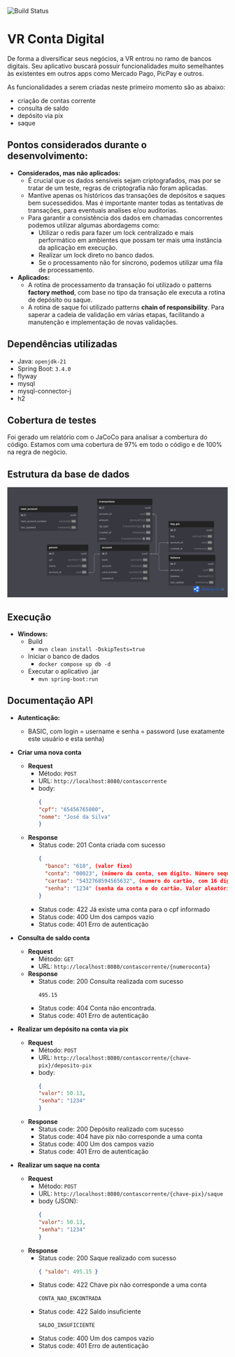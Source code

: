 ![Build Status](https://github.com/filipe-fsrocha/vrcontadigital/actions/workflows/github-ci.yml/badge.svg?event=push)

# VR Conta Digital
De forma a diversificar seus negócios, a VR entrou no ramo de bancos digitais. Seu aplicativo buscará possuir funcionalidades muito semelhantes às existentes em outros apps como Mercado Pago, PicPay e outros.

As funcionalidades a serem criadas neste primeiro momento são as abaixo:

* criação de contas corrente
* consulta de saldo
* depósito via pix
* saque

## Pontos considerados durante o desenvolvimento:
- **Considerados, mas não aplicados:**
  - É crucial que os dados sensíveis sejam criptografados, mas por se tratar de um teste, regras de criptografia não foram aplicadas.
  - Mantive apenas os históricos das transações de depósitos e saques bem sucessedidos. Mas é importante manter todas as tentativas de transações, para eventuais analíses e/ou auditorias.
  - Para garantir a consistência dos dados em chamadas concorrentes podemos utilizar algumas abordagems como:
    - Utilizar o redis para fazer um lock centralizado e mais performático em ambientes que possam ter mais uma instância da aplicação em execução.
    - Realizar um lock direto no banco dados.
    - Se o processamento não for síncrono, podemos utilizar uma fila de processamento.
- **Aplicados:**
  - A rotina de processamento da transação foi utilizado o patterns **factory method**, com base no tipo da transação ele executa a rotina de depósito ou saque.
  - A rotina de saque foi utilizado patterns **chain of responsibility**. Para saperar a cadeia de validação em várias etapas, facilitando a manutenção e implementação de novas validações.

## Dependências utilizadas
- Java: `openjdk-21`
- Spring Boot: `3.4.0`
- flyway
- mysql
- mysql-connector-j
- h2

## Cobertura de testes
Foi gerado um relatório com o JaCoCo para analisar a combertura do código. Estamos com uma cobertura de 97% em todo o código e de 100% na regra de negócio.

## Estrutura da base de dados
![Diagrama](vr_conta_digital.png)

## Execução
- **Windows:**
  - Build
    - `mvn clean install -DskipTests=true`
  - Iniciar o banco de dados
    - `docker compose up db -d`
  - Executar o aplicativo .jar
    - `mvn spring-boot:run`

## Documentação API

- **Autenticação:**
  -  BASIC, com login = username e senha = password (use exatamente este usuário e esta senha)


- **Criar uma nova conta**
    - **Request**
      - Método: `POST`
      - URL: `http://localhost:8080/contascorrente`
      - body:
        ```json
        {
        "cpf": "65456765800",
        "nome": "José da Silva"
        }
        ```
    - **Response**
      - Status code: 201 Conta criada com sucesso
        ```json
        {
          "banco": "610", (valor fixo)
          "conta": "00023", (número da conta, sem dígito. Número sequencial, com 5 zeros à esquerda)
          "cartao": "5432768594565632", (numero do cartão, com 16 dígitos em formato String. Valor aleatório)
          "senha": "1234" (senha da conta e do cartão. Valor aleatório)
        }
        ```
      - Status code: 422 Já existe uma conta para o cpf informado
      - Status code: 400 Um dos campos vazio
      - Status code: 401 Erro de autenticação


- **Consulta de saldo conta**
    - **Request**
        - Método: `GET`
        - URL: `http://localhost:8080/contascorrente/{numeroconta}`
    - **Response**
        - Status code: 200 Consulta realizada com sucesso
          ```
          495.15
          ```
        - Status code: 404 Conta não encontrada.
        - Status code: 401 Erro de autenticação


- **Realizar um depósito na conta via pix**
    - **Request**
        - Método: `POST`
        - URL: `http://localhost:8080/contascorrente/{chave-pix}/deposito-pix`
        - body:
          ```json
          {
          "valor": 50.13,
          "senha": "1234"
          }
          ```
    - **Response**
        - Status code: 200 Depósito realizado com sucesso
        - Status code: 404 have pix não corresponde a uma conta
        - Status code: 400 Um dos campos vazio
        - Status code: 401 Erro de autenticação


- **Realizar um saque na conta**
    - **Request**
        - Método: `POST`
        - URL: `http://localhost:8080/contascorrente/{chave-pix}/saque`
        - body (JSON):
          ```json
          {
          "valor": 50.13,
          "senha": "1234"
          }
          ```
    - **Response**
        - Status code: 200 Saque realizado com sucesso
          ```json
          { "saldo": 495.15 }
          ```
        - Status code: 422 Chave pix não corresponde a uma conta
          ```
          CONTA_NAO_ENCONTRADA
          ```
        - Status code: 422 Saldo insuficiente
          ```
          SALDO_INSUFICIENTE
          ```
        - Status code: 400 Um dos campos vazio
        - Status code: 401 Erro de autenticação